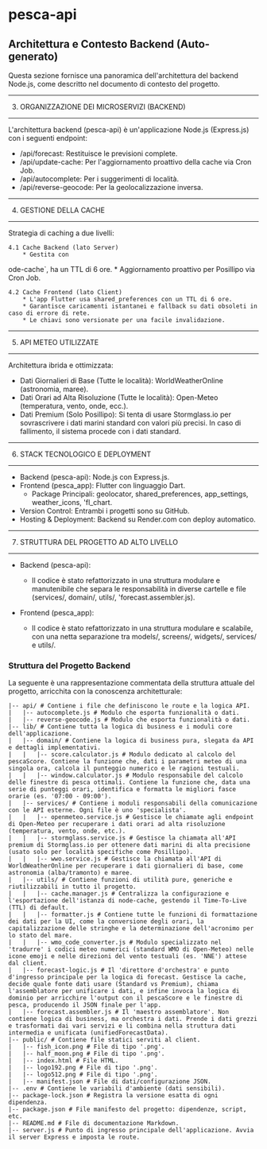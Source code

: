 ﻿# pesca-api











<!-- SCRIPT:START -->
## Architettura e Contesto Backend (Auto-generato)

Questa sezione fornisce una panoramica dell'architettura del backend Node.js, come descritto nel documento di contesto del progetto.

----------------------------------------------------------------------
3. ORGANIZZAZIONE DEI MICROSERVIZI (BACKEND)
----------------------------------------------------------------------

L'architettura backend (pesca-api) è un'applicazione Node.js (Express.js) con i seguenti endpoint:
* /api/forecast: Restituisce le previsioni complete.
* /api/update-cache: Per l'aggiornamento proattivo della cache via Cron Job.
* /api/autocomplete: Per i suggerimenti di località.
* /api/reverse-geocode: Per la geolocalizzazione inversa.


----------------------------------------------------------------------
4. GESTIONE DELLA CACHE
----------------------------------------------------------------------

Strategia di caching a due livelli:

    4.1 Cache Backend (lato Server)
        * Gestita con 
ode-cache`, ha un TTL di 6 ore.
        * Aggiornamento proattivo per Posillipo via Cron Job.

    4.2 Cache Frontend (lato Client)
        * L'app Flutter usa shared_preferences con un TTL di 6 ore.
        * Garantisce caricamenti istantanei e fallback su dati obsoleti in caso di errore di rete.
        * Le chiavi sono versionate per una facile invalidazione.


----------------------------------------------------------------------
5. API METEO UTILIZZATE
----------------------------------------------------------------------

Architettura ibrida e ottimizzata:
* Dati Giornalieri di Base (Tutte le località): WorldWeatherOnline (astronomia, maree).
* Dati Orari ad Alta Risoluzione (Tutte le località): Open-Meteo (temperatura, vento, onde, ecc.).
* Dati Premium (Solo Posillipo): Si tenta di usare Stormglass.io per sovrascrivere i dati marini standard con valori più precisi. In caso di fallimento, il sistema procede con i dati standard.


----------------------------------------------------------------------
6. STACK TECNOLOGICO E DEPLOYMENT
----------------------------------------------------------------------

* Backend (pesca-api): Node.js con Express.js.
* Frontend (pesca_app): Flutter con linguaggio Dart.
    * Package Principali: geolocator, shared_preferences,  app_settings, weather_icons, 'fl_chart.
* Version Control: Entrambi i progetti sono su GitHub.
* Hosting & Deployment: Backend su Render.com con deploy automatico.


----------------------------------------------------------------------
7. STRUTTURA DEL PROGETTO AD ALTO LIVELLO
----------------------------------------------------------------------

* Backend (pesca-api):
    * Il codice è stato refattorizzato in una struttura modulare e manutenibile che separa le responsabilità in diverse cartelle e file (services/, domain/, utils/, 'forecast.assembler.js).

* Frontend (pesca_app):
    * Il codice è stato refattorizzato in una struttura modulare e scalabile, con una netta separazione tra models/, screens/, widgets/, services/ e utils/.

### Struttura del Progetto Backend

La seguente è una rappresentazione commentata della struttura attuale del progetto, arricchita con la conoscenza architetturale:

```
|-- api/ # Contiene i file che definiscono le route e la logica API.
|   |-- autocomplete.js # Modulo che esporta funzionalità o dati.
|   |-- reverse-geocode.js # Modulo che esporta funzionalità o dati.
|-- lib/ # Contiene tutta la logica di business e i moduli core dell'applicazione.
|   |-- domain/ # Contiene la logica di business pura, slegata da API e dettagli implementativi.
|   |   |-- score.calculator.js # Modulo dedicato al calcolo del pescaScore. Contiene la funzione che, dati i parametri meteo di una singola ora, calcola il punteggio numerico e le ragioni testuali.
|   |   |-- window.calculator.js # Modulo responsabile del calcolo delle finestre di pesca ottimali. Contiene la funzione che, data una serie di punteggi orari, identifica e formatta le migliori fasce orarie (es. '07:00 - 09:00').
|   |-- services/ # Contiene i moduli responsabili della comunicazione con le API esterne. Ogni file è uno 'specialista'.
|   |   |-- openmeteo.service.js # Gestisce le chiamate agli endpoint di Open-Meteo per recuperare i dati orari ad alta risoluzione (temperatura, vento, onde, etc.).
|   |   |-- stormglass.service.js # Gestisce la chiamata all'API premium di Stormglass.io per ottenere dati marini di alta precisione (usato solo per località specifiche come Posillipo).
|   |   |-- wwo.service.js # Gestisce la chiamata all'API di WorldWeatherOnline per recuperare i dati giornalieri di base, come astronomia (alba/tramonto) e maree.
|   |-- utils/ # Contiene funzioni di utilità pure, generiche e riutilizzabili in tutto il progetto.
|   |   |-- cache.manager.js # Centralizza la configurazione e l'esportazione dell'istanza di node-cache, gestendo il Time-To-Live (TTL) di default.
|   |   |-- formatter.js # Contiene tutte le funzioni di formattazione dei dati per la UI, come la conversione degli orari, la capitalizzazione delle stringhe e la determinazione dell'acronimo per lo stato del mare.
|   |   |-- wmo_code_converter.js # Modulo specializzato nel 'tradurre' i codici meteo numerici (standard WMO di Open-Meteo) nelle icone emoji e nelle direzioni del vento testuali (es. 'NNE') attese dal client.
|   |-- forecast-logic.js # Il 'direttore d'orchestra' e punto d'ingresso principale per la logica di forecast. Gestisce la cache, decide quale fonte dati usare (Standard vs Premium), chiama l'assemblatore per unificare i dati, e infine invoca la logica di dominio per arricchire l'output con il pescaScore e le finestre di pesca, producendo il JSON finale per l'app.
|   |-- forecast.assembler.js # Il 'maestro assemblatore'. Non contiene logica di business, ma orchestra i dati. Prende i dati grezzi e trasformati dai vari servizi e li combina nella struttura dati intermedia e unificata (unifiedForecastData).
|-- public/ # Contiene file statici serviti al client.
|   |-- fish_icon.png # File di tipo '.png'.
|   |-- half_moon.png # File di tipo '.png'.
|   |-- index.html # File HTML.
|   |-- logo192.png # File di tipo '.png'.
|   |-- logo512.png # File di tipo '.png'.
|   |-- manifest.json # File di dati/configurazione JSON.
|-- .env # Contiene le variabili d'ambiente (dati sensibili).
|-- package-lock.json # Registra la versione esatta di ogni dipendenza.
|-- package.json # File manifesto del progetto: dipendenze, script, etc.
|-- README.md # File di documentazione Markdown.
|-- server.js # Punto di ingresso principale dell'applicazione. Avvia il server Express e imposta le route.
```

<!-- SCRIPT:END -->
















